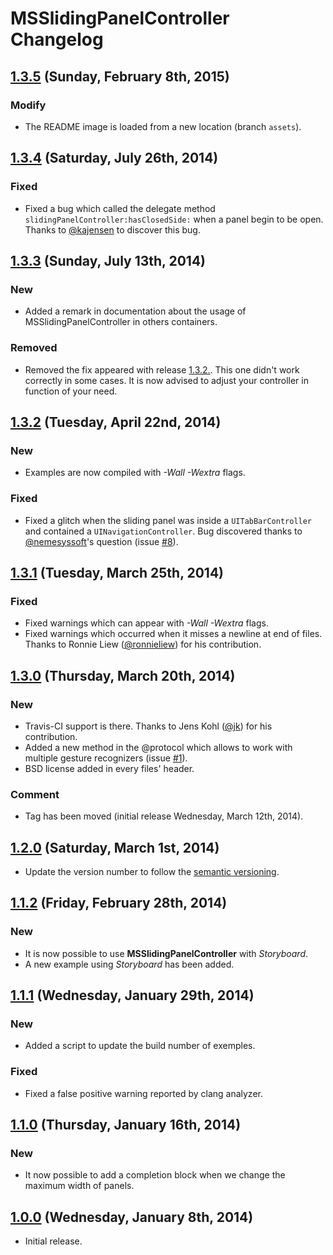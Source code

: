 # MSSlidingPanelController Changelog
## [1.3.5](https://github.com/SebastienMichoy/MSSlidingPanelController/releases/tag/1.3.5) (Sunday, February 8th, 2015)
### Modify
- The README image is loaded from a new location (branch `assets`).

## [1.3.4](https://github.com/SebastienMichoy/MSSlidingPanelController/releases/tag/1.3.4) (Saturday, July 26th, 2014)
### Fixed
- Fixed a bug which called the delegate method `slidingPanelController:hasClosedSide:` when a panel begin to be open. Thanks to [@kajensen](https://github.com/kajensen) to discover this bug.

## [1.3.3](https://github.com/SebastienMichoy/MSSlidingPanelController/releases/tag/1.3.3) (Sunday, July 13th, 2014)
### New
- Added a remark in documentation about the usage of MSSlidingPanelController in others containers.

### Removed
- Removed the fix appeared with release [1.3.2.](https://github.com/SebastienMichoy/MSSlidingPanelController/releases/tag/1.3.2). This one didn't work correctly in some cases. It is now advised to adjust your controller in function of your need.

## [1.3.2](https://github.com/SebastienMichoy/MSSlidingPanelController/releases/tag/1.3.2) (Tuesday, April 22nd, 2014)
### New
- Examples are now compiled with *-Wall* *-Wextra* flags.

### Fixed
- Fixed a glitch when the sliding panel was inside a `UITabBarController` and contained a `UINavigationController`. Bug discovered thanks to [@nemesyssoft](https://github.com/nemesyssoft)'s question (issue [#8](https://github.com/SebastienMichoy/MSSlidingPanelController/issues/8)).

## [1.3.1](https://github.com/SebastienMichoy/MSSlidingPanelController/releases/tag/1.3.1) (Tuesday, March 25th, 2014)
### Fixed
- Fixed warnings which can appear with *-Wall* *-Wextra* flags.
- Fixed warnings which occurred when it misses a newline at end of files. Thanks to Ronnie Liew ([@ronnieliew](https://github.com/ronnieliew)) for his contribution.

## [1.3.0](https://github.com/SebastienMichoy/MSSlidingPanelController/releases/tag/1.3.0) (Thursday, March 20th, 2014)
### New
- Travis-CI support is there. Thanks to Jens Kohl ([@jk](https://github.com/jk)) for his contribution.
- Added a new method in the @protocol which allows to work with multiple gesture recognizers (issue [#1](https://github.com/SebastienMichoy/MSSlidingPanelController/issues/1)).
- BSD license added in every files' header.

### Comment
- Tag has been moved (initial release Wednesday, March 12th, 2014).

## [1.2.0](https://github.com/SebastienMichoy/MSSlidingPanelController/releases/tag/1.2.0) (Saturday, March 1st, 2014)
- Update the version number to follow the [semantic versioning](http://semver.org).

## [1.1.2](https://github.com/SebastienMichoy/MSSlidingPanelController/releases/tag/1.1.2) (Friday, February 28th, 2014)
### New
- It is now possible to use **MSSlidingPanelController** with *Storyboard*.
- A new example using *Storyboard* has been added.

## [1.1.1](https://github.com/SebastienMichoy/MSSlidingPanelController/releases/tag/1.1.1) (Wednesday, January 29th, 2014)
### New
- Added a script to update the build number of exemples.

### Fixed
- Fixed a false positive warning reported by clang analyzer.

## [1.1.0](https://github.com/SebastienMichoy/MSSlidingPanelController/releases/tag/1.1.0) (Thursday, January 16th, 2014)
### New
- It now possible to add a completion block when we change the maximum width of panels.

## [1.0.0](https://github.com/SebastienMichoy/MSSlidingPanelController/releases/tag/1.0.0) (Wednesday, January 8th, 2014)
- Initial release.
